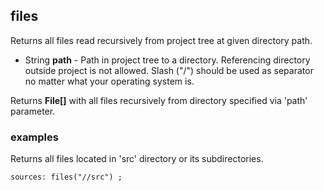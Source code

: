 ## files

Returns all files read recursively from project tree at given directory path.

 * String __path__ - Path in project tree to a directory.
Referencing directory outside project is not allowed.
Slash ("/") should be used as separator no matter what your operating system
is.

Returns __File[]__ with all files recursively from directory specified
via 'path' parameter.

### examples

Returns all files located in 'src' directory or its subdirectories.
```
sources: files("//src") ;
```
